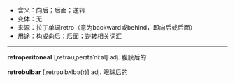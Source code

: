 - <span class="definition">含义：向后；后面；逆转</span>
- <span class="definition">变体：无</span>
- <span class="definition">来源：拉丁单词retro（意为backward或behind，即向后或后面）</span>
- <span class="definition">用途：构成向后；后面；逆转相关词汇</span>

---

<span class="vocabulary">**retroperitoneal**</span> [ˌretrəʊˌperɪtəˈniːəl] adj. 腹膜后的

<span class="vocabulary">**retrobulbar**</span> [ˌretrəʊˈbʌlbə(r)] adj. 眼球后的

